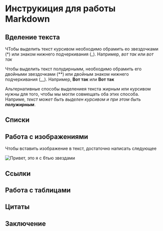 # Инструкиция для работы Markdown

## Вделение текста

ЧТобы выделить текст курсивом необходимо обрамить ео звездочками (*) или знаком нижнего подчеркивания (_). Например, *вот так* или _вот так_

Чтобы выделить текст полудирнымм, необходимо обрамить его двойными звездочками (**) или двойным знаком нижнего подчеркивания (__). Например, **Вот так** или __Вот так__

Альтернативные способы выделениея текста жирным или курсивом нужны для того, чтобы мы могли совмещать оба этих способа. Наприме, _текст может быть выделен курсивом и при этом быть **полужирным**_.

## Списки

## Работа с изображениями

Чтобы вставить изображение в текст, достаточно написать следующее

![Привет, это я с 6тью звездами](Granny.jpg)

## Ссылки

## Работа с таблицами

## Цитаты

## Заключение
